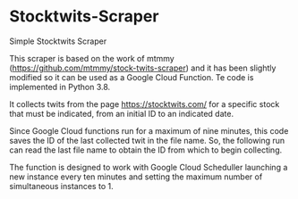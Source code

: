 # Stocktwits-Scraper
Simple Stocktwits Scraper

This scraper is based on the work of mtmmy (https://github.com/mtmmy/stock-twits-scraper) and it has been slightly modified so it can be used as a Google Cloud Function. 
Te code is implemented in Python 3.8. 

It collects twits from the page https://stocktwits.com/ for a specific stock that must be indicated, from an initial ID to an indicated date. 

Since Google Cloud functions run for a maximum of nine minutes, this code saves the ID of the last collected twit in the file name. So, the following run can read the last file name to obtain the ID from which to begin collecting.

The function is designed to work with Google Cloud Scheduller launching a new instance every ten minutes and setting the maximum number of simultaneous instances to 1.

